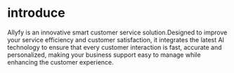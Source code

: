 # introduce
Allyfy is an innovative smart customer service solution.Designed to improve your service efficiency and customer satisfaction, it integrates the latest AI technology to ensure that every customer interaction is fast, accurate and personalized, making your business support easy to manage while enhancing the customer experience.
